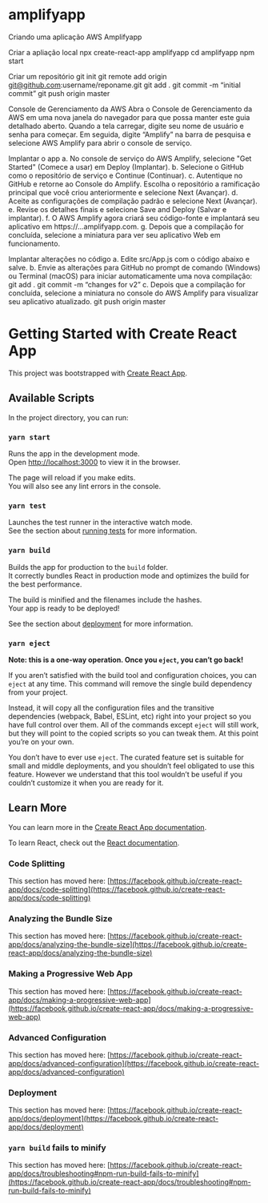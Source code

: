 
# amplifyapp
Criando uma aplicação AWS Amplifyapp

Criar a apliação local
npx create-react-app amplifyapp cd amplifyapp npm start

Criar um repositório
git init git remote add origin git@github.com:username/reponame.git git add . git commit -m “initial commit” git push origin master

Console de Gerenciamento da AWS
Abra o Console de Gerenciamento da AWS em uma nova janela do navegador para que possa manter este guia detalhado aberto. Quando a tela carregar, digite seu nome de usuário e senha para começar. Em seguida, digite “Amplify” na barra de pesquisa e selecione AWS Amplify para abrir o console de serviço.

Implantar o app
a. No console de serviço do AWS Amplify, selecione "Get Started" (Comece a usar) em Deploy (Implantar). b. Selecione o GitHub como o repositório de serviço e Continue (Continuar). c. Autentique no GitHub e retorne ao Console do Amplify. Escolha o repositório a ramificação principal que você criou anteriormente e selecione Next (Avançar). d. Aceite as configurações de compilação padrão e selecione Next (Avançar). e. Revise os detalhes finais e selecione Save and Deploy (Salvar e implantar). f. O AWS Amplify agora criará seu código-fonte e implantará seu aplicativo em https://...amplifyapp.com. g. Depois que a compilação for concluída, selecione a miniatura para ver seu aplicativo Web em funcionamento.

Implantar alterações no código
a. Edite src/App.js com o código abaixo e salve. b. Envie as alterações para GitHub no prompt de comando (Windows) ou Terminal (macOS) para iniciar automaticamente uma nova compilação: git add . git commit -m “changes for v2” c. Depois que a compilação for concluída, selecione a miniatura no console do AWS Amplify para visualizar seu aplicativo atualizado. git push origin master

# Getting Started with Create React App

This project was bootstrapped with [Create React App](https://github.com/facebook/create-react-app).

## Available Scripts

In the project directory, you can run:

### `yarn start`

Runs the app in the development mode.\
Open [http://localhost:3000](http://localhost:3000) to view it in the browser.

The page will reload if you make edits.\
You will also see any lint errors in the console.

### `yarn test`

Launches the test runner in the interactive watch mode.\
See the section about [running tests](https://facebook.github.io/create-react-app/docs/running-tests) for more information.

### `yarn build`

Builds the app for production to the `build` folder.\
It correctly bundles React in production mode and optimizes the build for the best performance.

The build is minified and the filenames include the hashes.\
Your app is ready to be deployed!

See the section about [deployment](https://facebook.github.io/create-react-app/docs/deployment) for more information.

### `yarn eject`

**Note: this is a one-way operation. Once you `eject`, you can’t go back!**

If you aren’t satisfied with the build tool and configuration choices, you can `eject` at any time. This command will remove the single build dependency from your project.

Instead, it will copy all the configuration files and the transitive dependencies (webpack, Babel, ESLint, etc) right into your project so you have full control over them. All of the commands except `eject` will still work, but they will point to the copied scripts so you can tweak them. At this point you’re on your own.

You don’t have to ever use `eject`. The curated feature set is suitable for small and middle deployments, and you shouldn’t feel obligated to use this feature. However we understand that this tool wouldn’t be useful if you couldn’t customize it when you are ready for it.

## Learn More

You can learn more in the [Create React App documentation](https://facebook.github.io/create-react-app/docs/getting-started).

To learn React, check out the [React documentation](https://reactjs.org/).

### Code Splitting

This section has moved here: [https://facebook.github.io/create-react-app/docs/code-splitting](https://facebook.github.io/create-react-app/docs/code-splitting)

### Analyzing the Bundle Size

This section has moved here: [https://facebook.github.io/create-react-app/docs/analyzing-the-bundle-size](https://facebook.github.io/create-react-app/docs/analyzing-the-bundle-size)

### Making a Progressive Web App

This section has moved here: [https://facebook.github.io/create-react-app/docs/making-a-progressive-web-app](https://facebook.github.io/create-react-app/docs/making-a-progressive-web-app)

### Advanced Configuration

This section has moved here: [https://facebook.github.io/create-react-app/docs/advanced-configuration](https://facebook.github.io/create-react-app/docs/advanced-configuration)

### Deployment

This section has moved here: [https://facebook.github.io/create-react-app/docs/deployment](https://facebook.github.io/create-react-app/docs/deployment)

### `yarn build` fails to minify

This section has moved here: [https://facebook.github.io/create-react-app/docs/troubleshooting#npm-run-build-fails-to-minify](https://facebook.github.io/create-react-app/docs/troubleshooting#npm-run-build-fails-to-minify)
